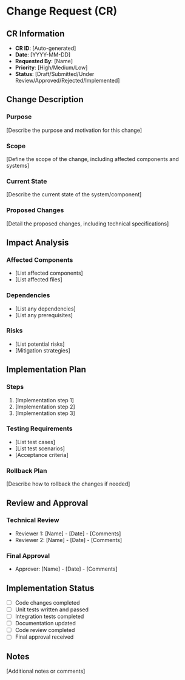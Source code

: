 # Change Request (CR)

## CR Information
- **CR ID**: [Auto-generated]
- **Date**: [YYYY-MM-DD]
- **Requested By**: [Name]
- **Priority**: [High/Medium/Low]
- **Status**: [Draft/Submitted/Under Review/Approved/Rejected/Implemented]

## Change Description
### Purpose
[Describe the purpose and motivation for this change]

### Scope
[Define the scope of the change, including affected components and systems]

### Current State
[Describe the current state of the system/component]

### Proposed Changes
[Detail the proposed changes, including technical specifications]

## Impact Analysis
### Affected Components
- [List affected components]
- [List affected files]

### Dependencies
- [List any dependencies]
- [List any prerequisites]

### Risks
- [List potential risks]
- [Mitigation strategies]

## Implementation Plan
### Steps
1. [Implementation step 1]
2. [Implementation step 2]
3. [Implementation step 3]

### Testing Requirements
- [List test cases]
- [List test scenarios]
- [Acceptance criteria]

### Rollback Plan
[Describe how to rollback the changes if needed]

## Review and Approval
### Technical Review
- Reviewer 1: [Name] - [Date] - [Comments]
- Reviewer 2: [Name] - [Date] - [Comments]

### Final Approval
- Approver: [Name] - [Date] - [Comments]

## Implementation Status
- [ ] Code changes completed
- [ ] Unit tests written and passed
- [ ] Integration tests completed
- [ ] Documentation updated
- [ ] Code review completed
- [ ] Final approval received

## Notes
[Additional notes or comments] 